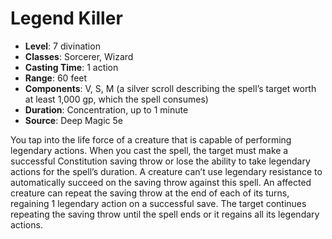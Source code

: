 # Legend Killer

- **Level**: 7 divination
- **Classes**: Sorcerer, Wizard
- **Casting Time**: 1 action
- **Range**: 60 feet
- **Components**: V, S, M (a silver scroll describing the spell’s target worth at least 1,000 gp, which the spell consumes)
- **Duration**: Concentration, up to 1 minute
- **Source**: Deep Magic 5e

You tap into the life force of a creature that is capable of performing legendary actions. When you cast the spell, the target must make a successful Constitution saving throw or lose the ability to take legendary actions for the spell’s duration. A creature can’t use legendary resistance to automatically succeed on the saving throw against this spell. An affected creature can repeat the saving throw at the end of each of its turns, regaining 1 legendary action on a successful save. The target continues repeating the saving throw until the spell ends or it regains all its legendary actions.


